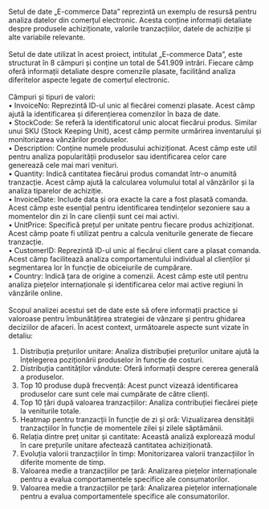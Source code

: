 Setul de date „E-commerce Data” reprezintă un exemplu de resursă pentru analiza datelor din comerțul electronic. Acesta conține informații detaliate despre produsele achiziționate, valorile tranzacțiilor, datele de achiziție și alte variabile relevante. <br> <br>
Setul de date utilizat în acest proiect, intitulat „E-commerce Data”, este structurat în 8 câmpuri și conține un total de 541.909 intrări. Fiecare câmp oferă informații detaliate despre comenzile plasate, facilitând analiza diferitelor aspecte legate de comerțul electronic.<br><br>
Câmpuri și tipuri de valori: <br>
•	InvoiceNo: Reprezintă ID-ul unic al fiecărei comenzi plasate. Acest câmp ajută la identificarea și diferențierea comenzilor în baza de date. <br>
•	StockCode:  Se referă la identificatorul unic alocat fiecărui produs. Similar unui SKU (Stock Keeping Unit), acest câmp permite urmărirea inventarului și monitorizarea vânzărilor produselor. <br>
•	Description: Conține numele produsului achiziționat. Acest câmp este util pentru analiza popularității produselor sau identificarea celor care generează cele mai mari venituri. <br>
•	Quantity:  Indică cantitatea fiecărui produs comandat într-o anumită tranzacție. Acest câmp ajută la calcularea volumului total al vânzărilor și la analiza tiparelor de achiziție. <br>
•	InvoiceDate:  Include data și ora exacte la care a fost plasată comanda. Acest câmp este esențial pentru identificarea tendințelor sezoniere sau a momentelor din zi în care clienții sunt cei mai activi. <br>
•	UnitPrice:  Specifică prețul per unitate pentru fiecare produs achiziționat. Acest câmp poate fi utilizat pentru a calcula veniturile generate de fiecare tranzacție. <br>
•	CustomerID:  Reprezintă ID-ul unic al fiecărui client care a plasat comanda. Acest câmp facilitează analiza comportamentului individual al clienților și segmentarea lor în funcție de obiceiurile de cumpărare. <br>
•	Country: Indică țara de origine a comenzii. Acest câmp este util pentru analiza piețelor internaționale și identificarea celor mai active regiuni în vânzările online. <br><br>
Scopul analizei acestui set de date este să ofere informații practice și valoroase pentru îmbunătățirea strategiei de vânzare și pentru ghidarea deciziilor de afaceri. În acest context, următoarele aspecte sunt vizate în detaliu:<br>
1.	Distribuția prețurilor unitare: Analiza distribuției prețurilor unitare ajută la înțelegerea poziționării produselor în funcție de costuri. <br>
2.	Distribuția cantităților vândute: Oferă informații despre cererea generală a produselor. <br>
3.	Top 10 produse după frecvență: Acest punct vizează identificarea produselor care sunt cele mai cumpărate de către clienți. <br>
4.	Top 10 țări după valoarea tranzacțiilor: Analiza contribuției fiecărei piețe la veniturile totale. <br>
5.	Heatmap pentru tranzacții în funcție de zi și oră: Vizualizarea densității tranzacțiilor în funcție de momentele zilei și zilele săptămânii. <br>
6.	Relația dintre preț unitar și cantitate: Această analiză explorează modul în care prețurile unitare afectează cantitatea achiziționată. <br>
7.	Evoluția valorii tranzacțiilor în timp: Monitorizarea valorii tranzacțiilor în diferite momente de timp. <br>
8.	Valoarea medie a tranzacțiilor pe țară: Analizarea piețelor internaționale pentru a evalua comportamentele specifice ale consumatorilor. <br>
9.	Valoarea medie a tranzacțiilor pe țară: Analizarea piețelor internaționale pentru a evalua comportamentele specifice ale consumatorilor. <br>
